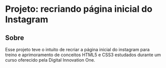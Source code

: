 # Projeto: recriando página inicial do Instagram

## Sobre
Esse projeto teve o intuito de recriar a página inicial do instagram para treino e aprimoramento de conceitos HTML5 e CSS3 estudados durante um curso oferecido pela Digital Innovation One.
